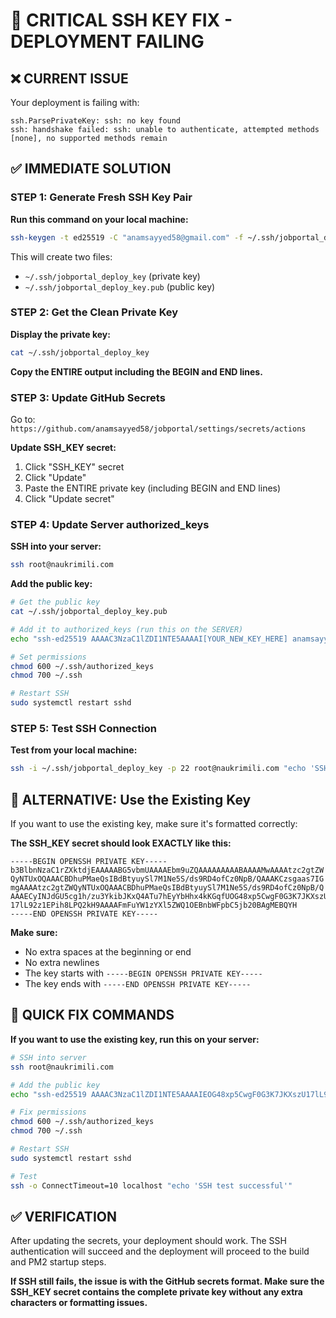 # 🚨 **CRITICAL SSH KEY FIX - DEPLOYMENT FAILING**

## ❌ **CURRENT ISSUE**
Your deployment is failing with:
```
ssh.ParsePrivateKey: ssh: no key found
ssh: handshake failed: ssh: unable to authenticate, attempted methods [none], no supported methods remain
```

## ✅ **IMMEDIATE SOLUTION**

### **STEP 1: Generate Fresh SSH Key Pair**

**Run this command on your local machine:**
```bash
ssh-keygen -t ed25519 -C "anamsayyed58@gmail.com" -f ~/.ssh/jobportal_deploy_key -N ""
```

This will create two files:
- `~/.ssh/jobportal_deploy_key` (private key)
- `~/.ssh/jobportal_deploy_key.pub` (public key)

### **STEP 2: Get the Clean Private Key**

**Display the private key:**
```bash
cat ~/.ssh/jobportal_deploy_key
```

**Copy the ENTIRE output including the BEGIN and END lines.**

### **STEP 3: Update GitHub Secrets**

Go to: `https://github.com/anamsayyed58/jobportal/settings/secrets/actions`

**Update SSH_KEY secret:**
1. Click "SSH_KEY" secret
2. Click "Update"
3. Paste the ENTIRE private key (including BEGIN and END lines)
4. Click "Update secret"

### **STEP 4: Update Server authorized_keys**

**SSH into your server:**
```bash
ssh root@naukrimili.com
```

**Add the public key:**
```bash
# Get the public key
cat ~/.ssh/jobportal_deploy_key.pub

# Add it to authorized_keys (run this on the SERVER)
echo "ssh-ed25519 AAAAC3NzaC1lZDI1NTE5AAAAI[YOUR_NEW_KEY_HERE] anamsayyed58@gmail.com" >> ~/.ssh/authorized_keys

# Set permissions
chmod 600 ~/.ssh/authorized_keys
chmod 700 ~/.ssh

# Restart SSH
sudo systemctl restart sshd
```

### **STEP 5: Test SSH Connection**

**Test from your local machine:**
```bash
ssh -i ~/.ssh/jobportal_deploy_key -p 22 root@naukrimili.com "echo 'SSH test successful'"
```

## 🔧 **ALTERNATIVE: Use the Existing Key**

If you want to use the existing key, make sure it's formatted correctly:

**The SSH_KEY secret should look EXACTLY like this:**
```
-----BEGIN OPENSSH PRIVATE KEY-----
b3BlbnNzaC1rZXktdjEAAAAABG5vbmUAAAAEbm9uZQAAAAAAAAABAAAAMwAAAAtzc2gtZW
QyNTUxOQAAACBDhuPMaeQsIBdBtyuySl7M1Ne5S/ds9RD4ofCz0NpB/QAAAKCzsgaas7IG
mgAAAAtzc2gtZWQyNTUxOQAAACBDhuPMaeQsIBdBtyuySl7M1Ne5S/ds9RD4ofCz0NpB/Q
AAAECyINJdGU5cg1h/zu3YkibJKxQ4ATu7hEyYbHhx4kKGqfUOG48xp5CwgF0G3K7JKXszU
17lL92z1EPih8LPQ2kH9AAAAFmFuYW1zYXl5ZWQ1OEBnbWFpbC5jb20BAgMEBQYH
-----END OPENSSH PRIVATE KEY-----
```

**Make sure:**
- No extra spaces at the beginning or end
- No extra newlines
- The key starts with `-----BEGIN OPENSSH PRIVATE KEY-----`
- The key ends with `-----END OPENSSH PRIVATE KEY-----`

## 🚀 **QUICK FIX COMMANDS**

**If you want to use the existing key, run this on your server:**
```bash
# SSH into server
ssh root@naukrimili.com

# Add the public key
echo "ssh-ed25519 AAAAC3NzaC1lZDI1NTE5AAAAIEOG48xp5CwgF0G3K7JKXszU17lL92z1EPih8LPQ2kH9 anamsayyed58@gmail.com" >> ~/.ssh/authorized_keys

# Fix permissions
chmod 600 ~/.ssh/authorized_keys
chmod 700 ~/.ssh

# Restart SSH
sudo systemctl restart sshd

# Test
ssh -o ConnectTimeout=10 localhost "echo 'SSH test successful'"
```

## ✅ **VERIFICATION**

After updating the secrets, your deployment should work. The SSH authentication will succeed and the deployment will proceed to the build and PM2 startup steps.

**If SSH still fails, the issue is with the GitHub secrets format. Make sure the SSH_KEY secret contains the complete private key without any extra characters or formatting issues.**
